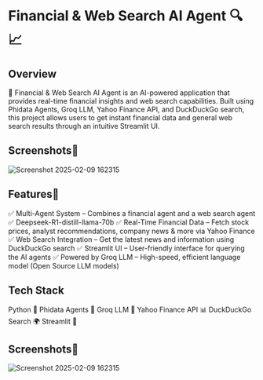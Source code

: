 # Financial & Web Search AI Agent 🔍📈

## Overview
🚀 Financial & Web Search AI Agent is an AI-powered application that provides real-time financial insights and web search capabilities. Built using Phidata Agents, Groq LLM, Yahoo Finance API, and DuckDuckGo search, this project allows users to get instant financial data and general web search results through an intuitive Streamlit UI.

## Screenshots📸
![Screenshot 2025-02-09 162315](https://github.com/user-attachments/assets/bf2d4caf-5878-4d4f-b197-10f1fdd9af55)

## Features🎯
✅ Multi-Agent System – Combines a financial agent and a web search agent
✅ Deepseek-R1-distill-llama-70b
✅ Real-Time Financial Data – Fetch stock prices, analyst recommendations, company news & more via Yahoo Finance
✅ Web Search Integration – Get the latest news and information using DuckDuckGo search
✅ Streamlit UI – User-friendly interface for querying the AI agents
✅ Powered by Groq LLM – High-speed, efficient language model (Open Source LLM models)

## Tech Stack
Python 🐍
Phidata Agents 🤖
Groq LLM 🧠
Yahoo Finance API 📊
DuckDuckGo Search 🌍
Streamlit 🎨

## Screenshots📸
![Screenshot 2025-02-09 162315](https://github.com/user-attachments/assets/bf2d4caf-5878-4d4f-b197-10f1fdd9af55)
